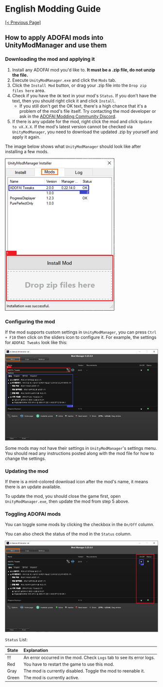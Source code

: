 # English Modding Guide

<ins>[[< Previous Page]](./use-1.md)</ins>

## How to apply ADOFAI mods into UnityModManager and use them

### Downloading the mod and applying it

1. Install any ADOFAI mod you'd like to. **It must be a .zip file, do not unzip the file.**
2. Execute `UnityModManager.exe` and click the `Mods` tab.
3. Click the `Install Mod` button, or drag your .zip file into the `Drop zip files here` area.
4. Check if you have the `OK` text in your mod's `Status`. If you don't have the text, then you should right click it and click `Install`.
   - If you still don't get the OK text, there's a high chance that it's a problem of the mod's file itself. Try contacting the mod developer or ask in the [ADOFAI Modding Community Discord](https://discord.gg/AGFXhCfyE5).
5. If there is any update for the mod, right click the mod and click `Update to vX.X.X`. If the mod's latest version cannot be checked via `UnityModManager`, you need to download the updated .zip by yourself and apply it again.

The image below shows what `UnityModManager` should look like after installing a few mods.

![](../resources/use-2/image1.png)

### Configuring the mod

If the mod supports custom settings in `UnityModManager`, you can press `Ctrl + F10` then click on the sliders icon to configure it. For example, the settings for `ADOFAI Tweaks` look like this:

![](../resources/use-2/image2.png)

Some mods may not have their settings in `UnityModManager`'s settings menu. You should read any instructions posted along with the mod file for how to change the settings.

### Updating the mod

If there is a mint-colored download icon after the mod's name, it means there is an update available.

To update the mod, you should close the game first, open `UnityModManager.exe`, then update the mod from step 5 above.

### Toggling ADOFAI mods

You can toggle some mods by clicking the checkbox in the `On/Off` column.

You can also check the status of the mod in the `Status` column.

![](../resources/use-2/image3.png)

`Status` List:

| State | Explanation                                                           |
| :---- | :-------------------------------------------------------------------- |
| !!!   | An error occurred in the mod. Check `Logs` tab to see its error logs. |
| Red   | You have to restart the game to use this mod.                         |
| Gray  | The mod is currently disabled. Toggle the mod to reenable it.         |
| Green | The mod is currently active.                                          |
